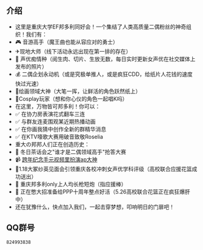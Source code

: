 ## 介绍
- 这里是重庆大学EF邦多利同好会！一个集结了人类高质量二偶粉丝的神奇组织！我们有：
- 🎮 音游高手（魔王曲也能从容应对的勇士）
- ✈现地大师（线下活动永远出现在第一排的存在）
- 🎤 声优痴情种（阅生肉、切片、生放无数，每日实时更新女声优在社交媒体上发布的照片）
- 💰 二偶企划永动机（或是究极单推人，或是疯狂CDD，给纸片人花钱的速度快过光速）
- 🎨绘画领域大神（大笔一挥，让鲜活的角色跃然纸上）
- 🌸Cosplay玩家（想和你心仪的角色一起唱K吗）
- 在这里，万物皆可邦多利！你可以：
- ✅ 在协力房表演花式翻车三连
- ✅ 与群友连麦围观某近期热播动画
- ✅ 在你画我猜中创作全新的群精华消息
- ✅ 在KTV嚎歌大赛用破音致敬Roselia
- 重大の邦邦人们正在创造历史：
- 🍵 冬日茶话会之"谁才是二偶领域高手"抢答大赛
- 📹 [跨年纪念手元视频里扮演ap大神](https://bilibili.com/BV1ww6aYPEDE)
- 🌹1.18大冢纱英见面会引领重庆各校冲刺女声优学科评级（高校联合应援花篮成功送出）
- 🎉 重庆邦多利only上人均长枪短炮（指应援棒）
- 💐 正在憋大招准备给PPP十周年整点好活（5.26高校联合花篮正在疯狂爆肝中）
- 还在犹豫什么，快点加入我们，一起击穿梦想，叩响明日的门扉吧！
##  QQ群号
`824993838`